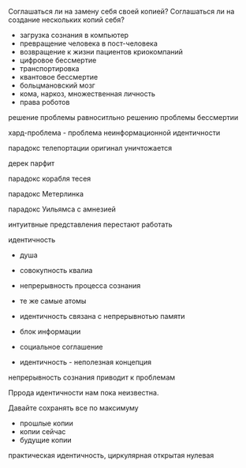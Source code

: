 Соглашаться ли на замену себя своей копией? Соглашаться ли на создание нескольких копий себя?
- загрузка сознания в компьютер
- превращение человека в пост-человека
- возвращение к жизни пациентов криокомпаний
- цифровое бессмертие
- транспортировка 
- квантовое бессмертие
- больцмановский мозг
- кома, наркоз, множественная личность
- права роботов

решение проблемы равноситльно решению проблемы бессмертии

хард-проблема - проблема неинформационной идентичности

парадокс телепортации
оригинал уничтожается

дерек парфит

парадокс корабля тесея

парадокс Метерлинка

парадокс Уильямса с амнезией

интуитвные представления перестают работать

идентичность
- душа
- совокупность квалиа
- непрерывность процесса сознания
- те же самые атомы

- идентичность связана с непрерывнотью памяти
- блок информации
- социальное соглашение
- идентичность - неполезная концепция

непрерывность сознания приводит к проблемам

Пррода идентичности нам пока неизвестна.

Давайте сохранять все по максимуму

- прошлые копии
- копии сейчас
- будущие копии

практическая идентичность,
циркулярная открытая нулевая